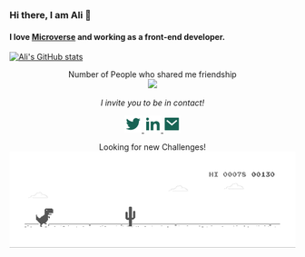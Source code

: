 <br>

### Hi there, I am Ali 👋 

####  I love [Microverse](https://www.microverse.org/?grsf=04r25h) and working as a front-end developer.<br>
  
  

[![Ali's GitHub stats](https://github-readme-stats.vercel.app/api?username=ali-0111)](https://github.com/anuraghazra/github-readme-stats)
<br>

<p align="center"> 
  Number of People who shared me friendship <br>
  <img src="https://profile-counter.glitch.me/ali-0111/count.svg" />
</p>

<p align="center">
<i>I invite you to be in contact!</i>

<p align="center">
 <a href="https://twitter.com/qurban_safari" alt="Twitter">
  <img width="30px"  src="./img/twitter.svg">
 </a>
 <a href="https://www.linkedin.com/in/ali-safari-695214202/" alt="Linkedin">
  <img width="30px" src="./img/linked.svg">
 </a>
 <a href="mailto:alirahanet@gmail.com" alt="MyProfile">
  <img width="30px"  src="./img/mail.svg">
 </a>

 </p>
</p>
  
<p align="center"> 
  Looking for new Challenges!
  <img src="./img/dino.gif">
</p>






